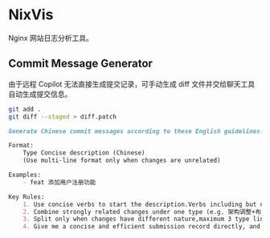 # NixVis

Nginx 网站日志分析工具。

## Commit Message Generator

由于远程 Copilot 无法直接生成提交记录，可手动生成 diff 文件并交给聊天工具自动生成提交信息。 

```bash
git add .
git diff --staged > diff.patch
```

```markdown
Generate Chinese commit messages according to these English guidelines:

Format:
    Type Concise description (Chinese)
    (Use multi-line format only when changes are unrelated)

Examples:
    - feat 添加用户注册功能

Key Rules:
    1. Use concise verbs to start the description.Verbs including but not limited to:feat、fix、style、refactor、docs、perf
    2. Combine strongly related changes under one type (e.g. 架构调整+布局优化=refactor)
    3. Split only when changes have different nature,maximum 3 type lines per commit
    4. Give me a concise and efficient submission record directly, and there is no need for any explanation
```

